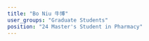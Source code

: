 ```yaml
---
title: "Bo Niu 牛博"
user_groups: "Graduate Students"
position: "24 Master's Student in Pharmacy"
---
```

